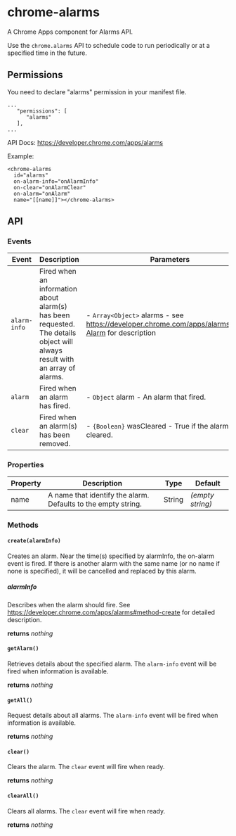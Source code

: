 # chrome-alarms
A Chrome Apps component for Alarms API.

Use the `chrome.alarms` API to schedule code to run periodically or at a specified
time in the future.

## Permissions
You need to declare "alarms" permission in your manifest file.

    ...
       "permissions": [
          "alarms"
       ],
    ...
API Docs: https://developer.chrome.com/apps/alarms

Example:

    <chrome-alarms
      id="alarms"
      on-alarm-info="onAlarmInfo"
      on-clear="onAlarmClear"
      on-alarm="onAlarm"
      name="[[name]]"></chrome-alarms>

## API
### Events
| Event | Description | Parameters |
| --- | --- | --- |
| `alarm-info` | Fired when an information about alarm(s) has been requested. The details object will always result with an array of alarms. | - `Array<Object>` alarms - see https://developer.chrome.com/apps/alarms#type-Alarm for description |
| `alarm` | Fired when an alarm has fired. | - `Object` alarm - An alarm that fired. |
| `clear` | Fired when an alarm(s) has been removed. | - `{Boolean}` wasCleared - True if the alarm was cleared. |

### Properties
| Property | Description | Type | Default |
| --- | --- | --- | --- |
| name | A name that identify the alarm. Defaults to the empty string. | String | _(empty string)_ |

### Methods
#### `create(alarmInfo)`
Creates an alarm. Near the time(s) specified by alarmInfo, the on-alarm event is fired. If there is another alarm with the same name (or no name if none is specified), it will be cancelled and replaced by this alarm.

##### alarmInfo
Describes when the alarm should fire.
See https://developer.chrome.com/apps/alarms#method-create for detailed description.

**returns** _nothing_

#### `getAlarm()`
Retrieves details about the specified alarm.
The `alarm-info` event will be fired when information is available.

**returns** _nothing_

#### `getAll()`
Request details about all alarms.
The `alarm-info` event will be fired when information is available.

**returns** _nothing_

#### `clear()`
Clears the alarm.
The `clear` event will fire when ready.

**returns** _nothing_

#### `clearAll()`
Clears all alarms.
The `clear` event will fire when ready.

**returns** _nothing_

